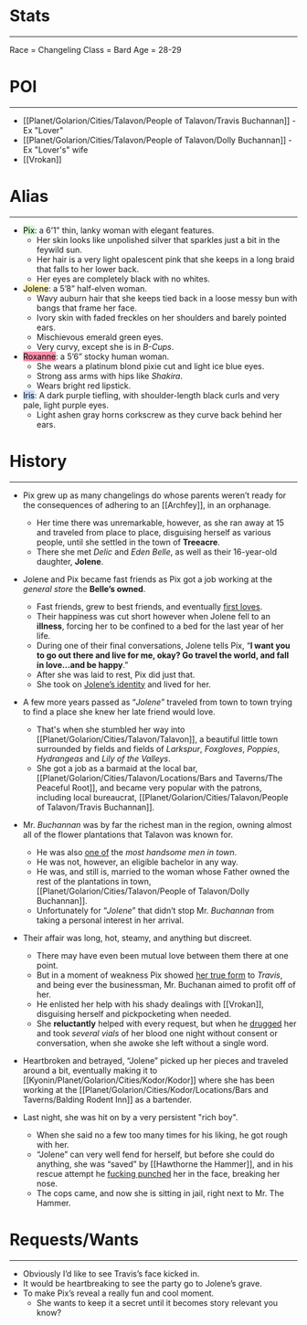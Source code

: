 
# Stats
---
Race = Changeling
Class = Bard
Age = 28-29

# POI
---
- [[Planet/Golarion/Cities/Talavon/People of Talavon/Travis Buchannan]] - Ex "Lover"
- [[Planet/Golarion/Cities/Talavon/People of Talavon/Dolly Buchannan]] - Ex "Lover's" wife
- [[Vrokan]]

# Alias
---
- <mark style="background: #BBFABBA6;">Pix</mark>: a 6’1” thin, lanky woman with elegant features. 
	- Her skin looks like unpolished silver that sparkles just a bit in the feywild sun. 
	- Her hair is a very light opalescent pink that she keeps in a long braid that falls to her lower back. 
	- Her eyes are completely black with no whites.
- <mark style="background: #FFF3A3A6;">Jolene</mark>: a 5’8” half-elven woman. 
	- Wavy auburn hair that she keeps tied back in a loose messy bun with bangs that frame her face. 
	- Ivory skin with faded freckles on her shoulders and barely pointed ears. 
	- Mischievous emerald green eyes. 
	- Very curvy, except she is in *B-Cups*.
- <mark style="background: #FF5582A6;">Roxanne</mark>: a 5’6” stocky human woman. 
	- She wears a platinum blond pixie cut and light ice blue eyes. 
	- Strong ass arms with hips like *Shakira*. 
	- Wears bright red lipstick.
- <mark style="background: #ADCCFFA6;">Iris</mark>: A dark purple tiefling, with shoulder-length black curls and very pale, light purple eyes. 
	- Light ashen gray horns corkscrew as they curve back behind her ears.

# History
---
- Pix grew up as many changelings do whose parents weren’t ready for the consequences of adhering to an [[Archfey]], in an orphanage. 
	- Her time there was unremarkable, however, as she ran away at 15 and traveled from place to place, disguising herself as various people, until she settled in the town of **Treeacre**. 
	- There she met *Delic* and *Eden Belle*, as well as their 16-year-old daughter, **Jolene**. 

- Jolene and Pix became fast friends as Pix got a job working at the *general store* the **Belle’s owned**. 
	- Fast friends, grew to best friends, and eventually <u>first loves</u>. 
	- Their happiness was cut short however when Jolene fell to an **illness**, forcing her to be confined to a bed for the last year of her life. 
	- During one of their final conversations, Jolene tells Pix, “**I want you to go out there and live for me, okay? Go travel the world, and fall in love…and be happy**.” 
	- After she was laid to rest, Pix did just that. 
	- She took on <u>Jolene’s identity</u> and lived for her.

- A few more years passed as “*Jolene*” traveled from town to town trying to find a place she knew her late friend would love. 
	- That's when she stumbled her way into [[Planet/Golarion/Cities/Talavon/Talavon]], a beautiful little town surrounded by fields and fields of *Larkspur*, *Foxgloves*, *Poppies*, *Hydrangeas* and *Lily of the Valleys*. 
	- She got a job as a barmaid at the local bar, [[Planet/Golarion/Cities/Talavon/Locations/Bars and Taverns/The Peaceful Root]], and became very popular with the patrons, including local bureaucrat, [[Planet/Golarion/Cities/Talavon/People of Talavon/Travis Buchannan]]. 

- Mr. *Buchannan* was by far the richest man in the region, owning almost all of the flower plantations that Talavon was known for. 
	- He was also <u>one of</u> the *most handsome men in town*. 
	- He was not, however, an eligible bachelor in any way. 
	- He was, and still is, married to the woman whose Father owned the rest of the plantations in town, [[Planet/Golarion/Cities/Talavon/People of Talavon/Dolly Buchannan]]. 
	- Unfortunately for “*Jolene*” that didn’t stop Mr. *Buchannan* from taking a personal interest in her arrival.

- Their affair was long, hot, steamy, and anything but discreet. 
	- There may have even been mutual love between them there at one point. 
	- But in a moment of weakness Pix showed <u>her true form</u> to *Travis*, and being ever the businessman, Mr. Buchanan aimed to profit off of her. 
	- He enlisted her help with his shady dealings with [[Vrokan]], disguising herself and pickpocketing when needed. 
	- She **reluctantly** helped with every request, but when he <u>drugged</u> her and took *several vials* of her blood one night without consent or conversation, when she awoke she left without a single word. 

- Heartbroken and betrayed, “Jolene” picked up her pieces and traveled around a bit, eventually making it to [[Kyonin/Planet/Golarion/Cities/Kodor/Kodor]] where she has been working at the [[Planet/Golarion/Cities/Kodor/Locations/Bars and Taverns/Balding Rodent Inn]] as a bartender.

- Last night, she was hit on by a very persistent "rich boy". 
	- When she said no a few too many times for his liking, he got rough with her. 
	- “Jolene” can very well fend for herself, but before she could do anything, she was “saved” by [[Hawthorne the Hammer]], and in his rescue attempt he <u>fucking punched</u> her in the face, breaking her nose. 
	- The cops came, and now she is sitting in jail, right next to Mr. The Hammer.

# Requests/Wants
---
- Obviously I’d like to see Travis’s face kicked in.
- It would be heartbreaking to see the party go to Jolene’s grave. 
- To make Pix’s reveal a really fun and cool moment. 
	- She wants to keep it a secret until it becomes story relevant you know?
